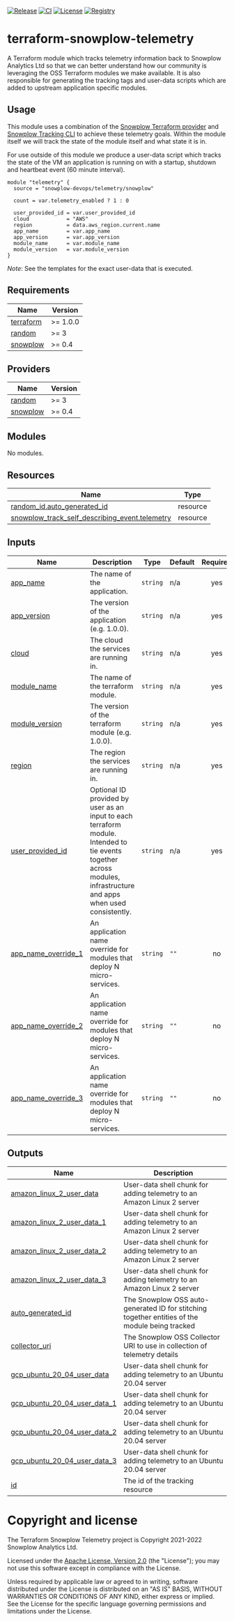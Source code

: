 [![Release][release-image]][release] [![CI][ci-image]][ci] [![License][license-image]][license] [![Registry][registry-image]][registry]

# terraform-snowplow-telemetry

A Terraform module which tracks telemetry information back to Snowplow Analytics Ltd so that we can better understand how our community is leveraging the OSS Terraform modules we make available.  It is also responsible for generating the tracking tags and user-data scripts which are added to upstream application specific modules.

## Usage

This module uses a combination of the [Snowplow Terraform provider](https://registry.terraform.io/providers/snowplow-devops/snowplow/latest/docs) and [Snowplow Tracking CLI](https://github.com/snowplow/snowplow-tracking-cli) to achieve these telemetry goals.  Within the module itself we will track the state of the module itself and what state it is in.

For use outside of this module we produce a user-data script which tracks the state of the VM an application is running on with a startup, shutdown and heartbeat event (60 minute interval).

```hcl
module "telemetry" {
  source = "snowplow-devops/telemetry/snowplow"

  count = var.telemetry_enabled ? 1 : 0

  user_provided_id = var.user_provided_id
  cloud            = "AWS"
  region           = data.aws_region.current.name
  app_name         = var.app_name
  app_version      = var.app_version
  module_name      = var.module_name
  module_version   = var.module_version
}
```

_Note_: See the templates for the exact user-data that is executed.

## Requirements

| Name | Version |
|------|---------|
| <a name="requirement_terraform"></a> [terraform](#requirement\_terraform) | >= 1.0.0 |
| <a name="requirement_random"></a> [random](#requirement\_random) | >= 3 |
| <a name="requirement_snowplow"></a> [snowplow](#requirement\_snowplow) | >= 0.4 |

## Providers

| Name | Version |
|------|---------|
| <a name="provider_random"></a> [random](#provider\_random) | >= 3 |
| <a name="provider_snowplow"></a> [snowplow](#provider\_snowplow) | >= 0.4 |

## Modules

No modules.

## Resources

| Name | Type |
|------|------|
| [random_id.auto_generated_id](https://registry.terraform.io/providers/hashicorp/random/latest/docs/resources/id) | resource |
| [snowplow_track_self_describing_event.telemetry](https://registry.terraform.io/providers/snowplow-devops/snowplow/latest/docs/resources/track_self_describing_event) | resource |

## Inputs

| Name | Description | Type | Default | Required |
|------|-------------|------|---------|:--------:|
| <a name="input_app_name"></a> [app\_name](#input\_app\_name) | The name of the application. | `string` | n/a | yes |
| <a name="input_app_version"></a> [app\_version](#input\_app\_version) | The version of the application (e.g. 1.0.0). | `string` | n/a | yes |
| <a name="input_cloud"></a> [cloud](#input\_cloud) | The cloud the services are running in. | `string` | n/a | yes |
| <a name="input_module_name"></a> [module\_name](#input\_module\_name) | The name of the terraform module. | `string` | n/a | yes |
| <a name="input_module_version"></a> [module\_version](#input\_module\_version) | The version of the terraform module (e.g. 1.0.0). | `string` | n/a | yes |
| <a name="input_region"></a> [region](#input\_region) | The region the services are running in. | `string` | n/a | yes |
| <a name="input_user_provided_id"></a> [user\_provided\_id](#input\_user\_provided\_id) | Optional ID provided by user as an input to each terraform module. Intended to tie events together across modules, infrastructure and apps when used consistently. | `string` | n/a | yes |
| <a name="input_app_name_override_1"></a> [app\_name\_override\_1](#input\_app\_name\_override\_1) | An application name override for modules that deploy N micro-services. | `string` | `""` | no |
| <a name="input_app_name_override_2"></a> [app\_name\_override\_2](#input\_app\_name\_override\_2) | An application name override for modules that deploy N micro-services. | `string` | `""` | no |
| <a name="input_app_name_override_3"></a> [app\_name\_override\_3](#input\_app\_name\_override\_3) | An application name override for modules that deploy N micro-services. | `string` | `""` | no |

## Outputs

| Name | Description |
|------|-------------|
| <a name="output_amazon_linux_2_user_data"></a> [amazon\_linux\_2\_user\_data](#output\_amazon\_linux\_2\_user\_data) | User-data shell chunk for adding telemetry to an Amazon Linux 2 server |
| <a name="output_amazon_linux_2_user_data_1"></a> [amazon\_linux\_2\_user\_data\_1](#output\_amazon\_linux\_2\_user\_data\_1) | User-data shell chunk for adding telemetry to an Amazon Linux 2 server |
| <a name="output_amazon_linux_2_user_data_2"></a> [amazon\_linux\_2\_user\_data\_2](#output\_amazon\_linux\_2\_user\_data\_2) | User-data shell chunk for adding telemetry to an Amazon Linux 2 server |
| <a name="output_amazon_linux_2_user_data_3"></a> [amazon\_linux\_2\_user\_data\_3](#output\_amazon\_linux\_2\_user\_data\_3) | User-data shell chunk for adding telemetry to an Amazon Linux 2 server |
| <a name="output_auto_generated_id"></a> [auto\_generated\_id](#output\_auto\_generated\_id) | The Snowplow OSS auto-generated ID for stitching together entities of the module being tracked |
| <a name="output_collector_uri"></a> [collector\_uri](#output\_collector\_uri) | The Snowplow OSS Collector URI to use in collection of telemetry details |
| <a name="output_gcp_ubuntu_20_04_user_data"></a> [gcp\_ubuntu\_20\_04\_user\_data](#output\_gcp\_ubuntu\_20\_04\_user\_data) | User-data shell chunk for adding telemetry to an Ubuntu 20.04 server |
| <a name="output_gcp_ubuntu_20_04_user_data_1"></a> [gcp\_ubuntu\_20\_04\_user\_data\_1](#output\_gcp\_ubuntu\_20\_04\_user\_data\_1) | User-data shell chunk for adding telemetry to an Ubuntu 20.04 server |
| <a name="output_gcp_ubuntu_20_04_user_data_2"></a> [gcp\_ubuntu\_20\_04\_user\_data\_2](#output\_gcp\_ubuntu\_20\_04\_user\_data\_2) | User-data shell chunk for adding telemetry to an Ubuntu 20.04 server |
| <a name="output_gcp_ubuntu_20_04_user_data_3"></a> [gcp\_ubuntu\_20\_04\_user\_data\_3](#output\_gcp\_ubuntu\_20\_04\_user\_data\_3) | User-data shell chunk for adding telemetry to an Ubuntu 20.04 server |
| <a name="output_id"></a> [id](#output\_id) | The id of the tracking resource

# Copyright and license

The Terraform Snowplow Telemetry project is Copyright 2021-2022 Snowplow Analytics Ltd.

Licensed under the [Apache License, Version 2.0][license] (the "License");
you may not use this software except in compliance with the License.

Unless required by applicable law or agreed to in writing, software
distributed under the License is distributed on an "AS IS" BASIS,
WITHOUT WARRANTIES OR CONDITIONS OF ANY KIND, either express or implied.
See the License for the specific language governing permissions and
limitations under the License.

[release]: https://github.com/snowplow-devops/terraform-snowplow-telemetry/releases/latest
[release-image]: https://img.shields.io/github/v/release/snowplow-devops/terraform-snowplow-telemetry

[ci]: https://github.com/snowplow-devops/terraform-snowplow-telemetry/actions?query=workflow%3Aci
[ci-image]: https://github.com/snowplow-devops/terraform-snowplow-telemetry/workflows/ci/badge.svg

[license]: https://www.apache.org/licenses/LICENSE-2.0
[license-image]: https://img.shields.io/badge/license-Apache--2-blue.svg?style=flat

[registry]: https://registry.terraform.io/modules/snowplow-devops/telemetry/snowplow/latest
[registry-image]: https://img.shields.io/static/v1?label=Terraform&message=Registry&color=7B42BC&logo=terraform
